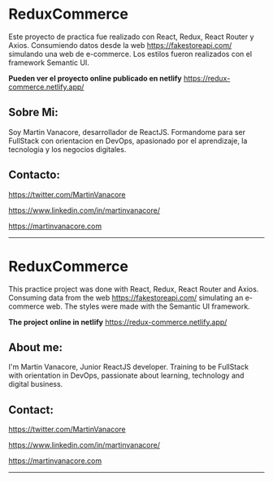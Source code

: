 # ReduxCommerce

Este proyecto de practica fue realizado con React, Redux, React Router y Axios. Consumiendo datos desde la web https://fakestoreapi.com/ simulando una web de e-commerce. Los estilos fueron realizados con el framework Semantic UI.

**Pueden ver el proyecto online publicado en netlify** https://redux-commerce.netlify.app/

## Sobre Mi:
Soy Martin Vanacore, desarrollador de ReactJS. Formandome para ser FullStack con orientacion en DevOps, apasionado por el aprendizaje, la tecnologia y los negocios digitales.

## Contacto:

https://twitter.com/MartinVanacore

https://www.linkedin.com/in/martinvanacore/

https://martinvanacore.com

---
# ReduxCommerce

This practice project was done with React, Redux, React Router and Axios. Consuming data from the web https://fakestoreapi.com/ simulating an e-commerce web. The styles were made with the Semantic UI framework.


**The project online in netlify** https://redux-commerce.netlify.app/

## About me:
I'm Martin Vanacore, Junior ReactJS developer. Training to be FullStack with orientation in DevOps, passionate about learning, technology and digital business.

## Contact:

https://twitter.com/MartinVanacore

https://www.linkedin.com/in/martinvanacore/

https://martinvanacore.com

---
